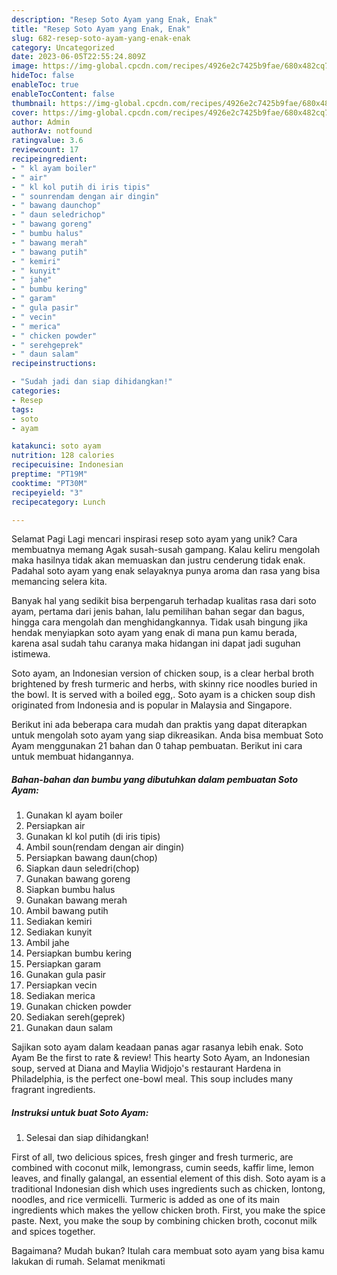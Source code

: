 ```yaml
---
description: "Resep Soto Ayam yang Enak, Enak"
title: "Resep Soto Ayam yang Enak, Enak"
slug: 682-resep-soto-ayam-yang-enak-enak
category: Uncategorized
date: 2023-06-05T22:55:24.809Z
image: https://img-global.cpcdn.com/recipes/4926e2c7425b9fae/680x482cq70/soto-ayam-foto-resep-utama.jpg
hideToc: false
enableToc: true
enableTocContent: false
thumbnail: https://img-global.cpcdn.com/recipes/4926e2c7425b9fae/680x482cq70/soto-ayam-foto-resep-utama.jpg
cover: https://img-global.cpcdn.com/recipes/4926e2c7425b9fae/680x482cq70/soto-ayam-foto-resep-utama.jpg
author: Admin
authorAv: notfound
ratingvalue: 3.6
reviewcount: 17
recipeingredient:
- " kl ayam boiler"
- " air"
- " kl kol putih di iris tipis"
- " sounrendam dengan air dingin"
- " bawang daunchop"
- " daun seledrichop"
- " bawang goreng"
- " bumbu halus"
- " bawang merah"
- " bawang putih"
- " kemiri"
- " kunyit"
- " jahe"
- " bumbu kering"
- " garam"
- " gula pasir"
- " vecin"
- " merica"
- " chicken powder"
- " serehgeprek"
- " daun salam"
recipeinstructions:

- "Sudah jadi dan siap dihidangkan!"
categories:
- Resep
tags:
- soto
- ayam

katakunci: soto ayam 
nutrition: 128 calories
recipecuisine: Indonesian
preptime: "PT19M"
cooktime: "PT30M"
recipeyield: "3"
recipecategory: Lunch

---
```



Selamat Pagi Lagi mencari inspirasi resep soto ayam yang unik? Cara membuatnya memang Agak susah-susah gampang. Kalau keliru mengolah maka hasilnya tidak akan memuaskan dan justru cenderung tidak enak. Padahal soto ayam yang enak selayaknya punya aroma dan rasa yang bisa memancing selera kita.


Banyak hal yang sedikit bisa berpengaruh terhadap kualitas rasa dari soto ayam, pertama dari jenis bahan, lalu pemilihan bahan segar dan bagus, hingga cara mengolah dan menghidangkannya. Tidak usah bingung jika hendak menyiapkan soto ayam yang enak di mana pun kamu berada, karena asal sudah tahu caranya maka hidangan ini dapat jadi suguhan istimewa.

Soto ayam, an Indonesian version of chicken soup, is a clear herbal broth brightened by fresh turmeric and herbs, with skinny rice noodles buried in the bowl. It is served with a boiled egg,. Soto ayam is a chicken soup dish originated from Indonesia and is popular in Malaysia and Singapore.


Berikut ini ada beberapa cara mudah dan praktis yang dapat diterapkan untuk mengolah soto ayam yang siap dikreasikan. Anda bisa membuat Soto Ayam menggunakan 21 bahan dan 0 tahap pembuatan. Berikut ini cara untuk membuat hidangannya.

<!--inarticleads1-->

##### Bahan-bahan dan bumbu yang dibutuhkan dalam pembuatan Soto Ayam:

1. Gunakan  kl ayam boiler
1. Persiapkan  air
1. Gunakan  kl kol putih (di iris tipis)
1. Ambil  soun(rendam dengan air dingin)
1. Persiapkan  bawang daun(chop)
1. Siapkan  daun seledri(chop)
1. Gunakan  bawang goreng
1. Siapkan  bumbu halus
1. Gunakan  bawang merah
1. Ambil  bawang putih
1. Sediakan  kemiri
1. Sediakan  kunyit
1. Ambil  jahe
1. Persiapkan  bumbu kering
1. Persiapkan  garam
1. Gunakan  gula pasir
1. Persiapkan  vecin
1. Sediakan  merica
1. Gunakan  chicken powder
1. Sediakan  sereh(geprek)
1. Gunakan  daun salam


Sajikan soto ayam dalam keadaan panas agar rasanya lebih enak. Soto Ayam Be the first to rate &amp; review! This hearty Soto Ayam, an Indonesian soup, served at Diana and Maylia Widjojo&#39;s restaurant Hardena in Philadelphia, is the perfect one-bowl meal. This soup includes many fragrant ingredients. 

<!--inarticleads2-->

##### Instruksi untuk buat Soto Ayam:


1. Selesai dan siap dihidangkan!

First of all, two delicious spices, fresh ginger and fresh turmeric, are combined with coconut milk, lemongrass, cumin seeds, kaffir lime, lemon leaves, and finally galangal, an essential element of this dish. Soto ayam is a traditional Indonesian dish which uses ingredients such as chicken, lontong, noodles, and rice vermicelli. Turmeric is added as one of its main ingredients which makes the yellow chicken broth. First, you make the spice paste. Next, you make the soup by combining chicken broth, coconut milk and spices together. 

Bagaimana? Mudah bukan? Itulah cara membuat soto ayam yang bisa kamu lakukan di rumah. Selamat menikmati
